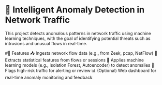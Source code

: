 # 🧠 Intelligent Anomaly Detection in Network Traffic
This project detects anomalous patterns in network traffic using machine learning techniques, with the goal of identifying potential threats such as intrusions and unusual flows in real-time.

#🚀 Features
📥 Ingests network flow data (e.g., from Zeek, pcap, NetFlow)
🧮 Extracts statistical features from flows or sessions
🤖 Applies machine learning models (e.g., Isolation Forest, Autoencoder) to detect anomalies
🔔 Flags high-risk traffic for alerting or review
📊 (Optional) Web dashboard for real-time anomaly monitoring and feedback
